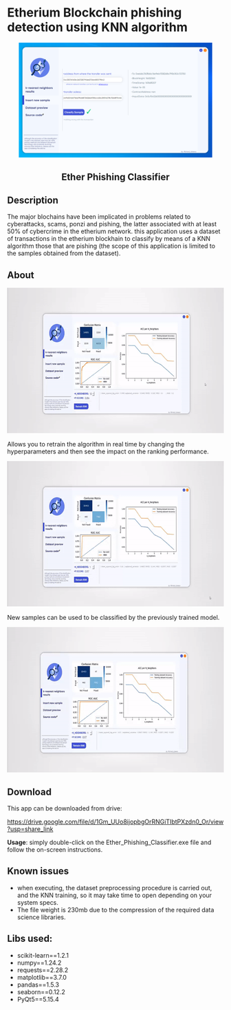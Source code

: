 # Etherium Blockchain phishing detection using KNN algorithm

<p align="center">
  <img src="https://github.com/chartingshow/documentation/blob/master/assets/images/etherium-blockchain-phishing-detection/header.png" width="450" />
  <h2 align="center">Ether Phishing Classifier</h2>
</p>

## Description

The major blochains have been implicated in problems related to cyberattacks, scams, ponzi and pishing, the latter associated with at least 50% of cybercrime in the etherium network. this application uses a dataset of transactions in the etherium blockhain to classify by means of a KNN algorithm those that are pishing (the scope of this application is limited to the samples obtained from the dataset).

## About

<img src="https://github.com/chartingshow/documentation/blob/master/assets/images/etherium-blockchain-phishing-detection/1.gif" width="600" height="338"/>

Allows you to retrain the algorithm in real time by changing the hyperparameters and then see the impact on the ranking performance.

<img src="https://github.com/chartingshow/documentation/blob/master/assets/images/etherium-blockchain-phishing-detection/2.gif" width="600" height="338"/>

New samples can be used to be classified by the previously trained model.

<img src="https://github.com/chartingshow/documentation/blob/master/assets/images/etherium-blockchain-phishing-detection/3.gif" width="600" height="338"/>

## Download

This app can be downloaded from drive:

https://drive.google.com/file/d/1Gm_UUo8ijopbgOrRNGiTIbtPXzdn0_Or/view?usp=share_link

**Usage**: simply double-click on the Ether_Phishing_Classifier.exe file and follow the on-screen instructions.

## Known issues

- when executing, the dataset preprocessing procedure is carried out, and the KNN training, so it may take time to open depending on your system specs.
- The file weight is 230mb due to the compression of the required data science libraries.

## Libs used:

- scikit-learn==1.2.1
- numpy==1.24.2
- requests==2.28.2
- matplotlib==3.7.0
- pandas==1.5.3
- seaborn==0.12.2
- PyQt5==5.15.4
